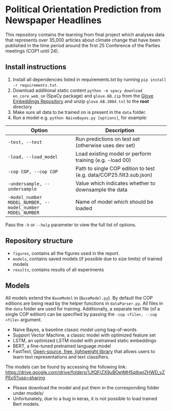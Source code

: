 # Political Orientation Prediction from Newspaper Headlines
This repository contains the learning from final project which analyses data that represents over 35,000 articles about climate change that have been published in the time period around the first 25 Conference of the Parties meetings (COP1 until 24).

## Install instructions
1. Install all dependencies listed in requirements.txt by running `pip install -r requirements.txt`.
2. Download additional static content `python -m spacy download en_core_web_sm` (SpaCy package) and `glove.6B.zip` from the [Glove Embeddings Repository](https://github.com/stanfordnlp/GloVe) and unzip `glove.6B.300d.txt` to the <b>root</b> directory
3. Make sure all data to be trained on is present in the `data` folder.
4. Run a model e.g. `python NaiveBayes.py [options]`, for example:

Option | Description
--- | ---
`-test, --test`  | Run predictions on test set (otherwise uses dev set)
`-load, --load_model` | Load existing model or perform training (e.g. -load 00)
`-cop COP, --cop COP` | Path to single COP edition to test (e.g. data/COP25.filt3.sub.json)
`-undersample, --undersample` | Value which indicates whether to downsample the data
`-model_number MODEL_NUMBER, --model_number MODEL_NUMBER` | Name of model which should be loaded

Pass the `-h` or `--help` parameter to view the full list of options.

## Repository structure
- `figures`, contains all the figures used in the report.
- `models`, contains saved models (if possible due to size limits) of trained models
- `results`, contains results of all experiments

## Models
All models extend the `BaseModel` in (`BaseModel.py`). By default the COP editions are being read by the helper functions in `dataParser.py`. All files in the `data` folder are used for training. Additionally, a separate test file (of a single COP edition) can be specified by passing the `-cop <file>, --cop <file>` argument.

- Naive Bayes, a baseline classic model using bag-of-words
- Support Vector Machine, a classic model with optimized feature set
- LSTM, an optimized LSTM model with pretrained static embeddings 
- BERT, a fine-tuned pretrained language model 
- FastText, [Open-source, free, lightweight library](https://fasttext.cc/) that allows users to learn text representations and text classifiers.

The models can be found by accessing the following link: https://drive.google.com/drive/folders/1JfQFrZX9uBOetMH5qlbwjZHWD_vZPEo5?usp=sharing
- Please download the model and put them in the corresponding folder under models/
- Unfortunately, due to a bug in keras, it is not possible to load trained Bert models. 
